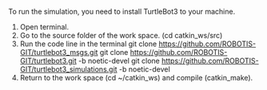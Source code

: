 To run the simulation, you need to install TurtleBot3 to your machine.

1) Open terminal.
2) Go to the source folder of the work space. (cd catkin_ws/src)
3) Run the code line in the terminal
git clone https://github.com/ROBOTIS-GIT/turtlebot3_msgs.git
git clone https://github.com/ROBOTIS-GIT/turtlebot3.git -b noetic-devel
git clone https://github.com/ROBOTIS-GIT/turtlebot3_simulations.git -b noetic-devel
4) Return to the work space (cd ~/catkin_ws) and compile (catkin_make).

